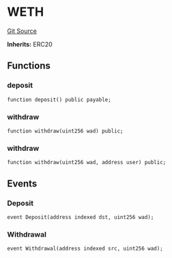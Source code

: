 # WETH
[Git Source](https://github.com/maticnetwork/contracts/blob/155f729fd8db0676297384375468d4d45b8aa44e/contracts/common/tokens/WETH.sol)

**Inherits:**
ERC20


## Functions
### deposit


```solidity
function deposit() public payable;
```

### withdraw


```solidity
function withdraw(uint256 wad) public;
```

### withdraw


```solidity
function withdraw(uint256 wad, address user) public;
```

## Events
### Deposit

```solidity
event Deposit(address indexed dst, uint256 wad);
```

### Withdrawal

```solidity
event Withdrawal(address indexed src, uint256 wad);
```

